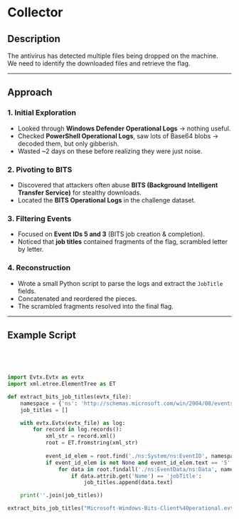 
# Collector

## Description
The antivirus has detected multiple files being dropped on the machine.  
We need to identify the downloaded files and retrieve the flag.

---

## Approach

### 1. Initial Exploration
- Looked through **Windows Defender Operational Logs** → nothing useful.  
- Checked **PowerShell Operational Logs**, saw lots of Base64 blobs → decoded them, but only gibberish.  
- Wasted ~2 days on these before realizing they were just noise.

### 2. Pivoting to BITS
- Discovered that attackers often abuse **BITS (Background Intelligent Transfer Service)** for stealthy downloads.  
- Located the **BITS Operational Logs** in the challenge dataset.

### 3. Filtering Events
- Focused on **Event IDs 5 and 3** (BITS job creation & completion).  
- Noticed that **job titles** contained fragments of the flag, scrambled letter by letter.

### 4. Reconstruction
- Wrote a small Python script to parse the logs and extract the `JobTitle` fields.  
- Concatenated and reordered the pieces.  
- The scrambled fragments resolved into the final flag.

---

## Example Script

```python

    
    

import Evtx.Evtx as evtx
import xml.etree.ElementTree as ET

def extract_bits_job_titles(evtx_file):
    namespace = {'ns': 'http://schemas.microsoft.com/win/2004/08/events/event'}
    job_titles = []

    with evtx.Evtx(evtx_file) as log:
        for record in log.records():
            xml_str = record.xml()
            root = ET.fromstring(xml_str)
            
            event_id_elem = root.find('./ns:System/ns:EventID', namespace)
            if event_id_elem is not None and event_id_elem.text == '5':
                for data in root.findall('./ns:EventData/ns:Data', namespace):
                    if data.attrib.get('Name') == 'jobTitle':
                        job_titles.append(data.text)

    print(''.join(job_titles))

extract_bits_job_titles("Microsoft-Windows-Bits-Client%4Operational.evtx")
